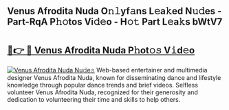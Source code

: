 ## Venus Afrodita Nuda O𝚗𝚕yf𝚊ns L𝚎a𝚔ed N𝚞𝚍es - Part-RqA P𝚑𝚘tos Vi𝚍𝚎o - H𝚘𝚝 Part L𝚎a𝚔s bWtV7

# <h2><a href="http://kf4e1ng.oniu.top/?m=Venus+Afrodita+Nuda">🔗👉 🔴 Venus Afrodita Nuda P𝚑ot𝚘𝚜 V𝚒d𝚎o</a></h2>

[![Venus Afrodita Nuda Nu𝚍e𝚜](https://i.imgur.com/0qMVB7G.gif)](http://kf4e1ng.oniu.top/?m=Venus+Afrodita+Nuda)
Web-based entertainer and multimedia designer Venus Afrodita Nuda, known for disseminating dance and lifestyle knowledge through popular dance trends and brief videos. Selfless volunteer Venus Afrodita Nuda, recognized for their generosity and dedication to volunteering their time and skills to help others.  
